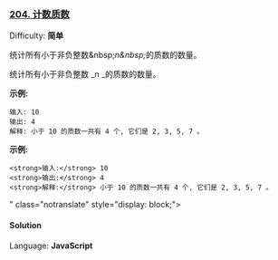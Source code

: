 ### [204\. 计数质数](https://leetcode-cn.com/problems/count-primes/)

Difficulty: **简单**

统计所有小于非负整数&amp;nbsp;<em>n&amp;nbsp;</em>的质数的数量。</p>

<p>

统计所有小于非负整数 _n _的质数的数量。

**示例:**

```
输入: 10
输出: 4
解释: 小于 10 的质数一共有 4 个, 它们是 2, 3, 5, 7 。
```

<strong>示例:</strong></p>

```
<strong>输入:</strong> 10
<strong>输出:</strong> 4
<strong>解释:</strong> 小于 10 的质数一共有 4 个, 它们是 2, 3, 5, 7 。
```
" class="notranslate" style="display: block;">

#### Solution

Language: **JavaScript**

```javascript
​
```